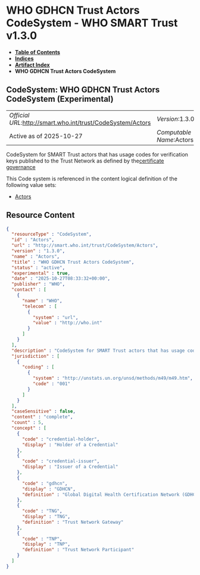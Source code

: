 # WHO GDHCN Trust Actors CodeSystem - WHO SMART Trust v1.3.0

* [**Table of Contents**](toc.md)
* [**Indices**](indices.md)
* [**Artifact Index**](artifacts.md)
* **WHO GDHCN Trust Actors CodeSystem**

## CodeSystem: WHO GDHCN Trust Actors CodeSystem (Experimental) 

| | |
| :--- | :--- |
| *Official URL*:http://smart.who.int/trust/CodeSystem/Actors | *Version*:1.3.0 |
| Active as of 2025-10-27 | *Computable Name*:Actors |

 
CodeSystem for SMART Trust actors that has usage codes for verification keys published to the Trust Network as defined by the[certificate governance](concepts_certificate_governance.md) 

 This Code system is referenced in the content logical definition of the following value sets: 

* [Actors](ValueSet-Actors.md)



## Resource Content

```json
{
  "resourceType" : "CodeSystem",
  "id" : "Actors",
  "url" : "http://smart.who.int/trust/CodeSystem/Actors",
  "version" : "1.3.0",
  "name" : "Actors",
  "title" : "WHO GDHCN Trust Actors CodeSystem",
  "status" : "active",
  "experimental" : true,
  "date" : "2025-10-27T08:33:32+00:00",
  "publisher" : "WHO",
  "contact" : [
    {
      "name" : "WHO",
      "telecom" : [
        {
          "system" : "url",
          "value" : "http://who.int"
        }
      ]
    }
  ],
  "description" : "CodeSystem for SMART Trust actors that has usage codes for verification keys published to the Trust Network as defined by the [certificate governance](concepts_certificate_governance.html)",
  "jurisdiction" : [
    {
      "coding" : [
        {
          "system" : "http://unstats.un.org/unsd/methods/m49/m49.htm",
          "code" : "001"
        }
      ]
    }
  ],
  "caseSensitive" : false,
  "content" : "complete",
  "count" : 5,
  "concept" : [
    {
      "code" : "credential-holder",
      "display" : "Holder of a Credential"
    },
    {
      "code" : "credential-issuer",
      "display" : "Issuer of a Credential"
    },
    {
      "code" : "gdhcn",
      "display" : "GDHCN",
      "definition" : "Global Digital Health Certification Network (GDHCN)"
    },
    {
      "code" : "TNG",
      "display" : "TNG",
      "definition" : "Trust Network Gateway"
    },
    {
      "code" : "TNP",
      "display" : "TNP",
      "definition" : "Trust Network Participant"
    }
  ]
}

```
